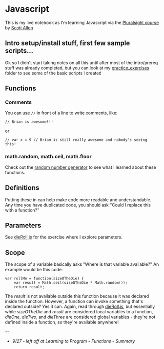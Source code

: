 # Javascript
This is my live notebook as I'm learning Javascript via the [Pluralsight course](https://app.pluralsight.com/library/courses/learning-programming-javascript/table-of-contents) by [Scott Allen](https://twitter.com/OdeToCode)

## Intro setup/install stuff, first few sample scripts...
Ok so I didn't start taking notes on all this until after most of the intro/prereq stuff was already completed, but you can look at my [practice_exercises](practice_exercises) folder to see some of the basic scripts I created

## Functions

### Comments
You can use ``//`` in front of a line to write comments, like:

`// Brian is awesome!!!`

or

`// var x = 9 // Brian is still really awesome and nobody's seeing this!`

### math.random, math.ceil, math.floor
Check out the [random number generator](practice_exercises/randomNumberGenerator.js) to see what I learned about these functions.

## Definitions
Putting these in can help make code more readable and understandable.  Any time you have duplicated code, you should ask "Could I replace this with a function?"  

## Parameters
See [dieRoll.js](dieRoll.js) for the exercise where I explore parameters.

## Scope
The scope of a variable basically asks "Where is that variable available?"  An example would be this code:

````
var rollMe = function(sizeOTheDie) {
	var result = Math.ceil(sizeOTheDie * Math.random());
	return result;
````
The *result* is not available outside this function because it was declared inside the function.  However, a function can invoke something that's declared outside?  Yes it can.  Again, read through [dieRoll.js](dieRoll.js), but essentially while *sizeOTheDie* and *result* are considered local variables to a function, *dieOne*, *dieTwo*, and *dieThree* are considered global variables - they're not defined inside a function, so they're available anywhere!


--
* *9/27 - left off at Learning to Program - Functions - Summary*
